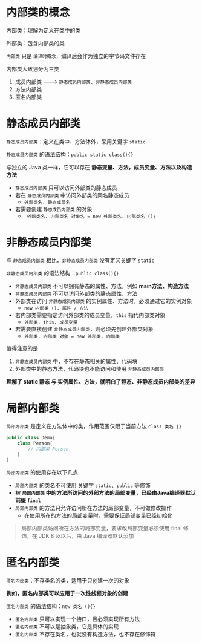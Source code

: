# 内部类的概念

内部类：理解为定义在类中的类

外部类：包含内部类的类

` 内部类 ` 只是 ` 编译时概念 `，编译后会作为独立的字节码文件存在

内部类大致划分为三类
1. 成员内部类 ---> ` 静态成员内部类 `、` 非静态成员内部类 `
2. 方法内部类
3. 匿名内部类

# 静态成员内部类

` 静态成员内部类 `：定义在类中、方法体外，采用关键字 `static`

` 静态成员内部类 ` 的语法结构：`public static class(){}`

与独立的 Java 类一样，它可以存在 **静态变量、方法，成员变量、方法以及构造方法**

- ` 静态成员内部类 ` 只可以访问外部类的静态成员
- 若在 ` 静态成员内部类 ` 中访问外部类的同名静态成员 
  - ` 外部类名. 静态成员名 `
- 若需要创建 ` 静态成员内部类 ` 的对象
  - ` 外部类名. 内部类名 对象名 = new 外部类名. 内部类名 ();`

# 非静态成员内部类

与 ` 静态成员内部类 ` 相比，` 非静态成员内部类 ` 没有定义关键字 `static`

` 非静态成员内部类 ` 的语法结构：`public class(){}`

- ` 非静态成员内部类 ` 不可以拥有静态的属性、方法，例如 **main方法、构造方法**
- ` 非静态成员内部类 ` 不可以访问外部类的静态属性、方法
- 外部类在访问 ` 非静态成员内部类 ` 的实例属性、方法时，必须通过它的实例对象
  - `new 内部类 (). 属性 / 方法 `
- 若内部类需要指定访问外部类的成员变量，`this` 指代内部类对象 
  - ` 外部类. this. 成员变量 `
- 若需要直接创建 ` 非静态成员内部类 `，则必须先创建外部类对象 
  - ` 外部类. 内部类 对象 = new 外部类. 内部类 `

值得注意的是
1. ` 非静态成员内部类 ` 中，不存在静态相关的属性、代码块
2. 外部类中的静态方法、代码块也不能访问和使用 ` 非静态成员内部类 `

**理解了 static 静态 与 实例属性、方法，就明白了静态、非静态成员内部类的差异**

# 局部内部类

` 局部内部类 ` 是定义在方法体中的类，作用范围仅限于当前方法 `class 类名 {}`

```java
public class Demo{
	class Person{
		// 内部类 Person
	}
}
```

` 局部内部类 ` 的使用存在以下几点
- ` 局部内部类 ` 的类名不可使用 关键字 `static`、`public` 等修饰
- 被 **` 局部内部类 ` 中的方法所访问的外部方法的局部变量，已经由Java编译器默认前缀 `final`**
- ` 局部内部类 ` 的方法只允许访问所在方法的局部变量，不可做修改操作
  - 在使用所在的方法的局部变量时，需要保证局部变量已经初始化

> 局部内部类访问所在方法的局部变量，要求改局部变量必须使用 final 修饰，在 JDK 8 及以后，由 Java 编译器默认添加

# 匿名内部类

` 匿名内部类 `：不存类名的类，适用于只创建一次的对象

**例如，匿名内部类可以应用于一次性线程对象的创建**

` 匿名内部类 ` 的语法结构：`new 类名 (){}`

- ` 匿名内部类 ` 只可以实现一个接口，且必须实现所有方法
- ` 匿名内部类 ` 不可以是抽象类，它是具体的实现
- ` 匿名内部类 ` 不存在类名，也就没有构造方法，也不存在修饰符
